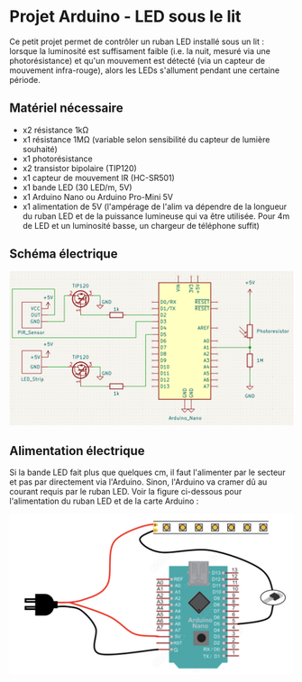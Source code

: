 # Projet Arduino - LED sous le lit
Ce petit projet permet de contrôler un ruban LED installé sous un lit : lorsque la luminosité est suffisament faible (i.e. la nuit, mesuré via une photorésistance) et qu'un mouvement est détecté (via un capteur de mouvement infra-rouge), alors les LEDs s'allument pendant une certaine période.

 ## Matériel nécessaire
 * x2 résistance 1kΩ
 * x1 résistance 1MΩ (variable selon sensibilité du capteur de lumière souhaité)
 * x1 photorésistance
 * x2 transistor bipolaire (TIP120)
 * x1 capteur de mouvement IR (HC-SR501)
 * x1 bande LED (30 LED/m, 5V)
 * x1 Arduino Nano ou Arduino Pro-Mini 5V
 * x1 alimentation de 5V (l'ampérage de l'alim va dépendre de la longueur du ruban LED et de la puissance lumineuse qui va être utilisée. Pour 4m de LED et un luminosité basse, un chargeur de téléphone suffit)

## Schéma électrique
<p align="center"><img src="/Schematic projet.png">

## Alimentation électrique
Si la bande LED fait plus que quelques cm, il faut l'alimenter par le secteur et pas par directement via l'Arduino. Sinon, l'Arduino va cramer dû au courant requis par le ruban LED.
Voir la figure ci-dessous pour l'alimentation du ruban LED et de la carte Arduino :

<p align="center"><img src="/Dessin branchement LED.png">

